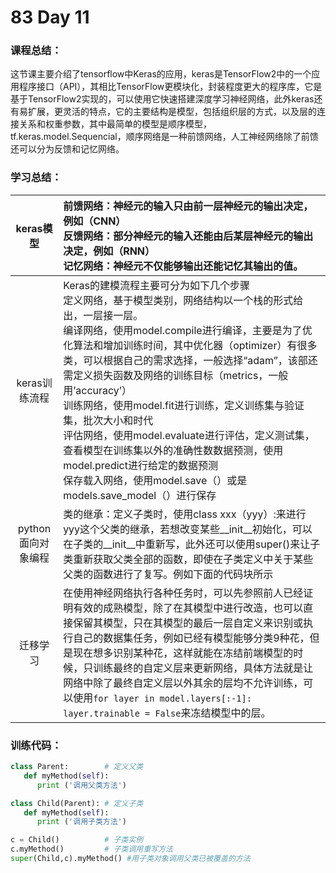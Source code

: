 # 83 Day 11
### 课程总结：
这节课主要介绍了tensorflow中Keras的应用，keras是TensorFlow2中的一个应用程序接口（API），其相比TensorFlow更模块化，封装程度更大的程序库，它是基于TensorFlow2实现的，可以使用它快速搭建深度学习神经网络，此外keras还有易扩展，更灵活的特点，它的主要结构是模型，包括组织层的方式，以及层的连接关系和权重参数，其中最简单的模型是顺序模型，tf.keras.model.Sequencial，顺序网络是一种前馈网络，人工神经网络除了前馈还可以分为反馈和记忆网络。
### 学习总结：

| keras模型        | 前馈网络：神经元的输入只由前一层神经元的输出决定，例如（CNN）<br />反馈网络：部分神经元的输入还能由后某层神经元的输出决定，例如（RNN）<br />记忆网络：神经元不仅能够输出还能记忆其输出的值。 |
| :---------------: | :----------------------------------------------------------- |
| keras训练流程 | Keras的建模流程主要可分为如下几个步骤<br />定义网络，基于模型类别，网络结构以一个栈的形式给出，一层接一层。<br />编译网络，使用model.compile进行编译，主要是为了优化算法和增加训练时间，其中优化器（optimizer）有很多类，可以根据自己的需求选择，一般选择“adam”，该部还需定义损失函数及网络的训练目标（metrics，一般用’accuracy’）<br />训练网络，使用model.fit进行训练，定义训练集与验证集，批次大小和时代<br />评估网络，使用model.evaluate进行评估，定义测试集，查看模型在训练集以外的准确性数数据预测，使用model.predict进行给定的数据预测<br />保存载入网络，使用model.save（）或是models.save_model（）进行保存 |
| python面向对象编程 | 类的继承：定义子类时，使用class xxx（yyy）:来进行yyy这个父类的继承，若想改变某些__init__初始化，可以在子类的__init__中重新写，此外还可以使用super()来让子类重新获取父类全部的函数，即使在子类定义中关于某些父类的函数进行了复写。例如下面的代码块所示 |
| 迁移学习   | 在使用神经网络执行各种任务时，可以先参照前人已经证明有效的成熟模型，除了在其模型中进行改造，也可以直接保留其模型，只在其模型的最后一层自定义来识别或执行自己的数据集任务，例如已经有模型能够分类9种花，但是现在想多识别某种花，这样就能在冻结前端模型的时候，只训练最终的自定义层来更新网络，具体方法就是让网络中除了最终自定义层以外其余的层均不允许训练，可以使用`for layer in model.layers[:-1]: layer.trainable = False`来冻结模型中的层。 |

### 训练代码：

```python
class Parent:        # 定义父类
   def myMethod(self):
      print ('调用父类方法')

class Child(Parent): # 定义子类
   def myMethod(self):
      print ('调用子类方法')

c = Child()          # 子类实例
c.myMethod()         # 子类调用重写方法
super(Child,c).myMethod() #用子类对象调用父类已被覆盖的方法
```

[Day 11]:https://github.com/Transparent-Boy/Practice-code-along-with-the-class/tree/main/Day%2011

